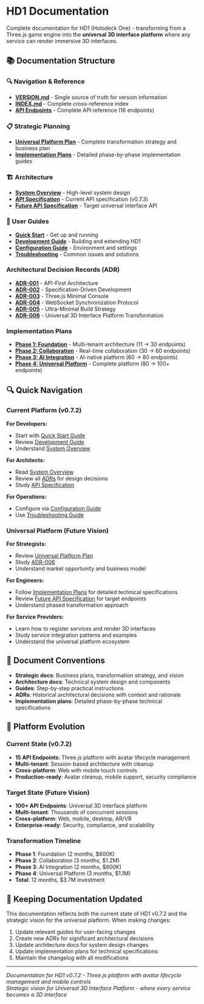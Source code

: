 # HD1 Documentation

Complete documentation for HD1 (Holodeck One) - transforming from a Three.js game engine into the **universal 3D interface platform** where any service can render immersive 3D interfaces.

## 📚 Documentation Structure

### 🔍 Navigation & Reference
- **[VERSION.md](VERSION.md)** - Single source of truth for version information
- **[INDEX.md](INDEX.md)** - Complete cross-reference index
- **[API Endpoints](api/ENDPOINTS.md)** - Complete API reference (16 endpoints)

### 📋 Strategic Planning
- **[Universal Platform Plan](universal-interface-plan.md)** - Complete transformation strategy and business plan
- **[Implementation Plans](implementation/)** - Detailed phase-by-phase implementation guides

### 🏗️ Architecture
- **[System Overview](architecture/overview.md)** - High-level system design
- **[API Specification](../src/api.yaml)** - Current API specification (v0.7.3)
- **[Future API Specification](api/universal-interface-spec.yaml)** - Target universal interface API

### 📖 User Guides
- **[Quick Start](guides/quick-start.md)** - Get up and running
- **[Development Guide](guides/development.md)** - Building and extending HD1
- **[Configuration Guide](guides/configuration.md)** - Environment and settings
- **[Troubleshooting](guides/troubleshooting.md)** - Common issues and solutions

### Architectural Decision Records (ADR)
- **[ADR-001](adr/001-api-first-architecture.md)** - API-First Architecture
- **[ADR-002](adr/002-specification-driven-development.md)** - Specification-Driven Development
- **[ADR-003](adr/003-threejs-minimal-console.md)** - Three.js Minimal Console
- **[ADR-004](adr/004-websocket-synchronization.md)** - WebSocket Synchronization Protocol
- **[ADR-005](adr/005-ultra-minimal-build.md)** - Ultra-Minimal Build Strategy
- **[ADR-006](adr/006-universal-3d-interface-transformation.md)** - Universal 3D Interface Platform Transformation

### Implementation Plans
- **[Phase 1: Foundation](implementation/phase-1-foundation.md)** - Multi-tenant architecture (11 → 30 endpoints)
- **[Phase 2: Collaboration](implementation/phase-2-collaboration.md)** - Real-time collaboration (30 → 60 endpoints)
- **[Phase 3: AI Integration](implementation/phase-3-ai-integration.md)** - AI-native platform (60 → 80 endpoints)
- **[Phase 4: Universal Platform](implementation/phase-4-universal-platform.md)** - Complete platform (80 → 100+ endpoints)

## 🔍 Quick Navigation

### Current Platform (v0.7.2)
**For Developers:**
- Start with [Quick Start Guide](guides/quick-start.md)
- Review [Development Guide](guides/development.md)
- Understand [System Overview](architecture/overview.md)

**For Architects:**
- Read [System Overview](architecture/overview.md)
- Review all [ADRs](adr/) for design decisions
- Study [API Specification](../src/api.yaml)

**For Operations:**
- Configure via [Configuration Guide](guides/configuration.md)
- Use [Troubleshooting Guide](guides/troubleshooting.md)

### Universal Platform (Future Vision)
**For Strategists:**
- Review [Universal Platform Plan](universal-interface-plan.md)
- Study [ADR-006](adr/006-universal-3d-interface-transformation.md)
- Understand market opportunity and business model

**For Engineers:**
- Follow [Implementation Plans](implementation/) for detailed technical specifications
- Review [Future API Specification](api/universal-interface-spec.yaml) for target endpoints
- Understand phased transformation approach

**For Service Providers:**
- Learn how to register services and render 3D interfaces
- Study service integration patterns and examples
- Understand the universal platform ecosystem

## 📖 Document Conventions

- **Strategic docs**: Business plans, transformation strategy, and vision
- **Architecture docs**: Technical system design and components
- **Guides**: Step-by-step practical instructions
- **ADRs**: Historical architectural decisions with context and rationale
- **Implementation plans**: Detailed phase-by-phase technical specifications

## 🔄 Platform Evolution

### Current State (v0.7.2)
- **15 API Endpoints**: Three.js platform with avatar lifecycle management
- **Multi-tenant**: Session-based architecture with cleanup
- **Cross-platform**: Web with mobile touch controls
- **Production-ready**: Avatar cleanup, mobile support, security compliance

### Target State (Future Vision)
- **100+ API Endpoints**: Universal 3D interface platform
- **Multi-tenant**: Thousands of concurrent sessions
- **Cross-platform**: Web, mobile, desktop, AR/VR
- **Enterprise-ready**: Security, compliance, and scalability

### Transformation Timeline
- **Phase 1**: Foundation (2 months, $600K)
- **Phase 2**: Collaboration (3 months, $1.2M)
- **Phase 3**: AI Integration (2 months, $800K)
- **Phase 4**: Universal Platform (3 months, $1.1M)
- **Total**: 12 months, $3.7M investment

## 🔄 Keeping Documentation Updated

This documentation reflects both the current state of HD1 v0.7.2 and the strategic vision for the universal platform. When making changes:

1. Update relevant guides for user-facing changes
2. Create new ADRs for significant architectural decisions
3. Update architecture docs for system design changes
4. Update implementation plans for technical specifications
5. Maintain the changelog with all modifications

---

*Documentation for HD1 v0.7.2 - Three.js platform with avatar lifecycle management and mobile controls*  
*Strategic vision for Universal 3D Interface Platform - where every service becomes a 3D interface*
